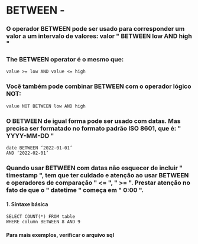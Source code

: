 # BETWEEN - 
### O operador BETWEEN pode ser usado para corresponder um valor a um intervalo de valores: valor " BETWEEN low AND high "
### The BETWEEN operator é o mesmo que:
````
value >= low AND value <= high
````
### Você também pode combinar BETWEEN com o operador lógico NOT:
````
value NOT BETWEEN low AND high
````
### O BETWEEN de igual forma pode ser usado com datas. Mas precisa ser formatado no formato padrão ISO 8601, que é: " YYYY-MM-DD "
````
date BETWEEN ‘2022-01-01’ 
AND ‘2022-02-01’
````
### Quando usar BETWEEN com datas não esquecer de incluir " timestamp ", tem que ter cuidado e atenção ao usar BETWEEN e operadores de comparação " <= ", " >= ". Prestar atenção no fato de que o " datetime " começa em " 0:00 ".


#### 1. Síntaxe básica
````
SELECT COUNT(*) FROM table
WHERE column BETWEEN 8 AND 9
````
#### Para mais exemplos, verificar o arquivo sql
